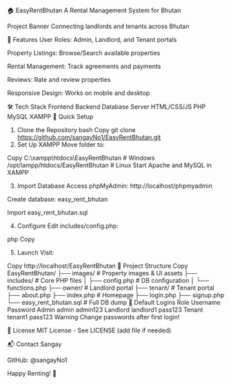 🏠 EasyRentBhutan
A Rental Management System for Bhutan

Project Banner
Connecting landlords and tenants across Bhutan

🌟 Features
User Roles: Admin, Landlord, and Tenant portals

Property Listings: Browse/Search available properties

Rental Management: Track agreements and payments

Reviews: Rate and review properties

Responsive Design: Works on mobile and desktop

🛠️ Tech Stack
Frontend	Backend	Database	Server
HTML/CSS/JS	PHP	MySQL	XAMPP
🚀 Quick Setup
1. Clone the Repository
bash
Copy
git clone https://github.com/sangayNo1/EasyRentBhutan.git
2. Set Up XAMPP
Move folder to:

Copy
C:\xampp\htdocs\EasyRentBhutan  # Windows
/opt/lampp/htdocs/EasyRentBhutan  # Linux
Start Apache and MySQL in XAMPP

3. Import Database
Access phpMyAdmin: http://localhost/phpmyadmin

Create database: easy_rent_bhutan

Import easy_rent_bhutan.sql

4. Configure
Edit includes/config.php:

php
Copy
<?php
$host = "localhost";
$user = "root"; 
$password = "";  // XAMPP default
$dbname = "easy_rent_bhutan";
?>
5. Launch
Visit:

Copy
http://localhost/EasyRentBhutan
📂 Project Structure
Copy
EasyRentBhutan/
├── images/          # Property images & UI assets
├── includes/        # Core PHP files
│   ├── config.php   # DB configuration
│   └── functions.php
├── owner/           # Landlord portal
├── tenant/          # Tenant portal
├── about.php
├── index.php        # Homepage
├── login.php
├── signup.php
└── easy_rent_bhutan.sql  # Full DB dump
🔐 Default Logins
Role	Username	Password
Admin	admin	admin123
Landlord	landlord1	pass123
Tenant	tenant1	pass123
Warning
Change passwords after first login!

📜 License
MIT License - See LICENSE (add file if needed)

📬 Contact
Sangay

GitHub: @sangayNo1

Happy Renting! 🎉
